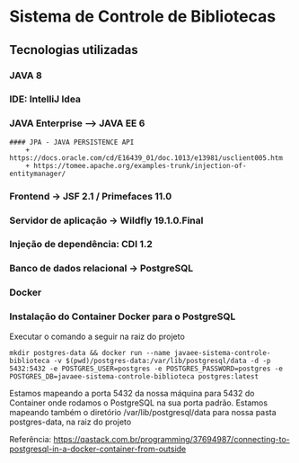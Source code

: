 # Sistema de Controle de Bibliotecas 

## Tecnologias utilizadas

### JAVA 8
### IDE: IntelliJ Idea
### JAVA Enterprise --> JAVA EE 6
    #### JPA - JAVA PERSISTENCE API
        + https://docs.oracle.com/cd/E16439_01/doc.1013/e13981/usclient005.htm
        + https://tomee.apache.org/examples-trunk/injection-of-entitymanager/    
### Frontend -> JSF 2.1 / Primefaces 11.0
### Servidor de aplicação -> Wildfly 19.1.0.Final
### Injeção de dependência: CDI 1.2
### Banco de dados relacional -> PostgreSQL 
### Docker


### Instalação do Container Docker para o PostgreSQL

Executar o comando a seguir na raiz do projeto
```shell
mkdir postgres-data && docker run --name javaee-sistema-controle-biblioteca -v $(pwd)/postgres-data:/var/lib/postgresql/data -d -p 5432:5432 -e POSTGRES_USER=postgres -e POSTGRES_PASSWORD=postgres -e POSTGRES_DB=javaee-sistema-controle-biblioteca postgres:latest

```
Estamos mapeando a porta 5432 da nossa máquina para 5432 do Container onde rodamos o PostgreSQL na sua porta padrão.
Estamos mapeando também o diretório /var/lib/postgresql/data para nossa pasta postgres-data, na raiz do projeto

Referência: https://qastack.com.br/programming/37694987/connecting-to-postgresql-in-a-docker-container-from-outside

